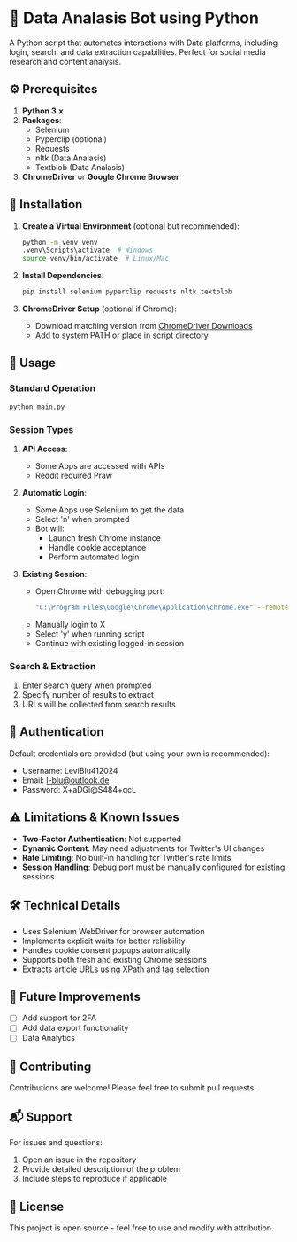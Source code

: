 # 🐍 Data Analasis Bot using Python

A Python script that automates interactions with Data platforms, including login, search, and data extraction capabilities. Perfect for social media research and content analysis.


## ⚙️ Prerequisites

1. **Python 3.x**
2. **Packages**:
   - Selenium
   - Pyperclip (optional)
   - Requests
   - nltk (Data Analasis)
   - Textblob (Data Analasis)
3. **ChromeDriver** or **Google Chrome Browser**

## 🔧 Installation

1. **Create a Virtual Environment** (optional but recommended):
   ```bash
   python -m venv venv
   .venv\Scripts\activate  # Windows
   source venv/bin/activate  # Linux/Mac
   ```

2. **Install Dependencies**:
   ```bash
   pip install selenium pyperclip requests nltk textblob
   ```

3. **ChromeDriver Setup** (optional if Chrome): 
   - Download matching version from [ChromeDriver Downloads](https://sites.google.com/a/chromium.org/chromedriver/downloads)
   - Add to system PATH or place in script directory

## 🚀 Usage

### Standard Operation
```bash
python main.py
```

### Session Types

1. **API Access**:
   - Some Apps are accessed with APIs
   - Reddit required Praw

2. **Automatic Login**:
   - Some Apps use Selenium to get the data
   - Select 'n' when prompted
   - Bot will:
     - Launch fresh Chrome instance
     - Handle cookie acceptance
     - Perform automated login

2. **Existing Session**:
   - Open Chrome with debugging port:
     ```bash
     "C:\Program Files\Google\Chrome\Application\chrome.exe" --remote-debugging-port=9222
     ```
   - Manually login to X
   - Select 'y' when running script
   - Continue with existing logged-in session

### Search & Extraction
1. Enter search query when prompted
2. Specify number of results to extract
3. URLs will be collected from search results

## 🔐 Authentication

Default credentials are provided (but using your own is recommended):
- Username: LeviBlu412024
- Email: l-blu@outlook.de
- Password: X+aDGi@S484+qcL

## ⚠️ Limitations & Known Issues

- **Two-Factor Authentication**: Not supported
- **Dynamic Content**: May need adjustments for Twitter's UI changes
- **Rate Limiting**: No built-in handling for Twitter's rate limits
- **Session Handling**: Debug port must be manually configured for existing sessions

## 🛠️ Technical Details

- Uses Selenium WebDriver for browser automation
- Implements explicit waits for better reliability
- Handles cookie consent popups automatically
- Supports both fresh and existing Chrome sessions
- Extracts article URLs using XPath and tag selection

## 📝 Future Improvements

- [ ] Add support for 2FA
- [ ] Add data export functionality
- [ ] Data Analytics

## 🤝 Contributing

Contributions are welcome! Please feel free to submit pull requests.

## 📬 Support

For issues and questions:
1. Open an issue in the repository
2. Provide detailed description of the problem
3. Include steps to reproduce if applicable

## 📜 License

This project is open source - feel free to use and modify with attribution.
